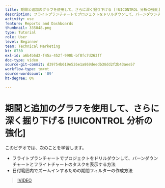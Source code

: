 ```yaml
---
title: 期間と追加のグラフを使用して、さらに深く掘り下げる [!UICONTROL 分析の強化]
description: フライトプランチャートでプロジェクトをドリルダウンして、バーンダウンチャートとフライトチャートのタスクをWorkfrontに表示する方法を説明します。
activity: use
feature: Reports and Dashboards
thumbnail: 335048.png
type: Tutorial
role: User
level: Beginner
team: Technical Marketing
kt: 8730
exl-id: a6b4b6d2-f45a-452f-990b-bf8fc7d263ff
doc-type: video
source-git-commit: d39754b619e526e1a869deedb38dd2f2b43aee57
workflow-type: tm+mt
source-wordcount: '89'
ht-degree: 0%

---
```


# 期間と追加のグラフを使用して、さらに深く掘り下げる [!UICONTROL 分析の強化]

このビデオでは、次のことを学習します。

* フライトプランチャートでプロジェクトをドリルダウンして、バーンダウンチャートとフライトチャートのタスクを表示する方法
* 日付範囲内でズームインするための期間フィルターの作成方法

>[!VIDEO](https://video.tv.adobe.com/v/335048/?quality=12)
